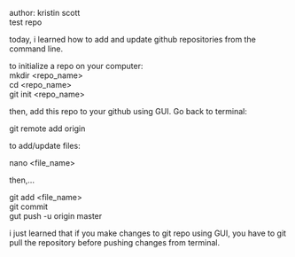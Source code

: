 author: kristin scott \
test repo

today, i learned how to add and  update github repositories from the command line. 

to initialize a repo on your computer: \
mkdir <repo_name> \
cd <repo_name> \
git init <repo_name>

then, add this repo to your github using GUI. Go back to terminal:

git remote add origin <link to repo on github>

to add/update files:

nano <file_name>

then,...

git add <file_name> \
git commit \
gut push -u origin master

i just learned that if you make changes to git repo using GUI, you have to git pull the repository before pushing changes from terminal. 

